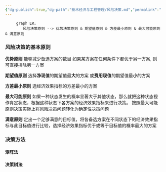 ```yaml
---
{"dg-publish":true,"dg-path":"技术经济与工程管理/风险决策.md","permalink":"/技术经济与工程管理/风险决策/","dgPassFrontmatter":true,"noteIcon":"","created":"2024-04-25T14:47:34.721+08:00","updated":"2024-04-25T15:08:40.261+08:00"}
---
```


```mermaid  
	 graph LR; 
	 	风险决策原则 --> 优势决策原则 & 期望值原则 & 方差最小原则 & 最大可能原则 & 满意原则 
```
### 风险决策的基本原则
**优势原则**
	能够减少备选方案的数目
	如果某方案在任何条件下都优于另一方案, 则可直接排除另一方案 

**期望值原则**
	选择**净现值**的期望值最**大**的方案
	或**费用现值**的期望值最**小**的方案

**方差最小原则**
	选经济效果指标的方差最小的方案

**最大可能原则**
	如果一种状态发生的概率显著大于其他状态，那么就把这种状态视作肯定状态，根据这种状态下各方案的经济效果指标来进行决策。 
	按照最大可能原则决策实际上将风险决策问题转化为确定性决策问题

**满意原则**
	定出一个足够满意的目标值，将各备选方案在不同状态下的经济效果指标与此目标值进行比较，选择经济效果指标优于或等于目标值的概率最大的方案

### 决策方法
#### 矩阵法

#### 决策树法


